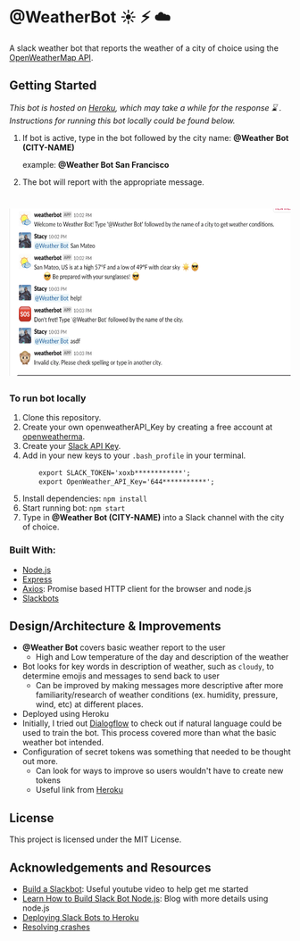 # @WeatherBot :sunny: :zap: :cloud:
A slack weather bot that reports the weather of a city of choice using the [OpenWeatherMap API](https://openweathermap.org/).

## Getting Started 
*This bot is hosted on [Heroku](https://www.heroku.com/), which may take a while for the response :hourglass: . Instructions for running this bot locally could be found below.*

1. If bot is active, type in the bot followed by the city name: **@Weather Bot (CITY-NAME)** 
  
    example: **@Weather Bot San Francisco**
    
2. The bot will report with the appropriate message. 

# <img src="images/exampleShot.png" height=300>

### To run bot locally

1. Clone this repository. 
2. Create your own openweatherAPI_Key by creating a free account at [openweatherma](https://openweathermap.org/).
3. Create your [Slack API Key](https://api.slack.com/apps).
4. Add in your new keys to your `.bash_profile` in your terminal.
    ```
        export SLACK_TOKEN='xoxb************';
        export OpenWeather_API_Key='644***********';

    ```
5. Install dependencies: `npm install`
6. Start running bot: `npm start`
7. Type in **@Weather Bot (CITY-NAME)** into a Slack channel with the city of choice.

### Built With:
- [Node.js](https://nodejs.org/en/)
- [Express](https://www.npmjs.com/package/express)
- [Axios](https://github.com/axios/axios): Promise based HTTP client for the browser and node.js
- [Slackbots](https://www.npmjs.com/package/slackbots)

## Design/Architecture & Improvements

- **@Weather Bot** covers basic weather report to the user
    - High and Low temperature of the day and description of the weather
- Bot looks for key words in description of weather, such as `cloudy`, to determine emojis and messages to send back to user
    - Can be improved by making messages more descriptive after more familiarity/research of weather conditions (ex. humidity, pressure, wind, etc) at different places.
- Deployed using Heroku 
- Initially, I tried out [Dialogflow](https://dialogflow.com/docs/integrations/slack) to check out if natural language could be used to train the bot. This process covered more than what the basic weather bot intended.
- Configuration of secret tokens was something that needed to be thought out more.
    - Can look for ways to improve so users wouldn't have to create new tokens
    - Useful link from [Heroku](https://devcenter.heroku.com/articles/config-vars#accessing-config-var-values-from-code)

## License
This project is licensed under the MIT License.

## Acknowledgements and Resources
- [Build a Slackbot](https://www.youtube.com/watch?v=nyyXTIL3Hkw): Useful youtube video to help get me started
- [Learn How to Build Slack Bot Node.js](https://sabe.io/tutorials/learn-how-to-build-slack-bot-node-js): Blog with more details using node.js
- [Deploying Slack Bots to Heroku](https://blog.heroku.com/how-to-deploy-your-slack-bots-to-heroku#publish-notifications-to-slack)
- [Resolving crashes](https://help.heroku.com/P1AVPANS/why-is-my-node-js-app-crashing-with-an-r10-error)

